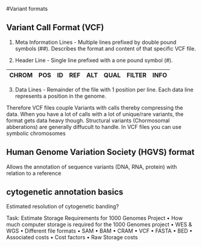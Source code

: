 #Variant formats

## Variant Call Format (VCF)

   1. Meta Information Lines - Multiple lines prefixed by double pound symbols (##). Describes the format and content of that specific VCF file.
    
   2. Header Line - Single line prefixed with a one pound symbol (#).
  
CHROM | POS | ID | REF | ALT | QUAL | FILTER | INFO
----- | --- | -- | --- | --- | ---- | ------ | ----

   3. Data Lines - Remainder of the file with 1 position per line.
    Each data line represents a position in the genome.
    
Therefore VCF files couple Variants with calls thereby compressing the data.
When you have a lot of calls with a lot of unique/rare variants, the format gets data heavy though.
Structural variants (Chormosomal abberations) are generally diffucult to handle. In VCF files you can use symbolic chromosomes

## Human Genome Variation Society (HGVS) format
Allows the annotation of sequence variants (DNA, RNA, protein) with relation to a reference


## cytogenetic annotation basics
Estimated resolution of cytogenetic banding?

Task: Estimate Storage Requirements for 1000 Genomes Project
• How much computer storage is required for the 1000 Genomes project
• WES & WGS
• Different file formats
• SAM
• BAM
• CRAM
• VCF
• FASTA
• BED
• Associated costs
• Cost factors
• Raw Storage costs


